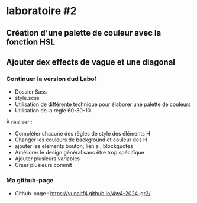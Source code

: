 # laboratoire #2
##  Création d'une palette de couleur avec la fonction HSL
## Ajouter dex effects de vague et une diagonal

### Continuer la version dud Labo1 

- Dossier Sass
- style.scss
- Utilisation de différente technique pour élaborer une palette de couleurs
- Utilisation de la règle 60-30-10

À réaliser :
- Compléter chacune des règles de style des éléments H
- Changer les couleurs de background et couleur des H
- ajouter les elements bouton, lien a , blockquotes 
- Améliorer le design général sans être trop spécifique
- Ajouter plusieurs variables
- Créer plusieurs commit

### Ma github-page
- Github-page : https://yunaltf4.github.io/4w4-2024-gr2/

